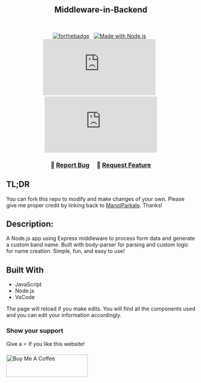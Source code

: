 <h2 align="center">
Middleware-in-Backend <br/>
</h2>

<br/>

<center>
 
[![forthebadge](https://forthebadge.com/images/badges/made-with-javascript.svg)](https://forthebadge.com) &nbsp;
[![Made with Node.js](https://img.shields.io/badge/Made_with-Node.js-green)](https://nodejs.org) &nbsp;
![GitHub Repo stars](https://img.shields.io/github/stars/ManojParkale/Middleware-in-Node.js?color=red&logo=github&style=for-the-badge) &nbsp;
![GitHub forks](https://img.shields.io/github/forks/ManojParkale/Middleware-in-Node.js?color=red&logo=github&style=for-the-badge)

</center>

<h3 align="center">
    🔹
    <a href="https://github.com/ManojParkale/Middleware-in-Node.js/issues">Report Bug</a> &nbsp; &nbsp;
    🔹
    <a href="https://github.com/ManojParkale/Middleware-in-Node.js/issues">Request Feature</a>
</h3>

## TL;DR

You can fork this repo to modify and make changes of your own. Please give me proper credit by linking back to [ManojParkale](https://github.com/ManojParkale/Middleware-in-Node.js). Thanks!
<br/>

## Description:
A Node.js app using Express middleware to process form data and generate a custom band name. Built with body-parser for parsing and custom logic for name creation. Simple, fun, and easy to use!

## Built With

- JavaScript
- Node.js
- VsCode

The page will reload if you make edits.
You will find all the components used and you can edit your information accordingly.

### Show your support

Give a ⭐ if you like this website!

<a href="https://www.buymeacoffee.com/ManojParkale" target="_blank"><img src="https://cdn.buymeacoffee.com/buttons/v2/default-violet.png" alt="Buy Me A Coffee" height= "60px" width= "217px" ></a>

